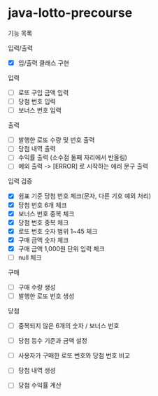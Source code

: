 # java-lotto-precourse

기능 목록

입력/출력
- [X] 입/출력 클래스 구현

입력
- [ ] 로또 구입 금액 입력
- [ ] 당첨 번호 입력
- [ ] 보너스 번호 입력

출력
- [ ] 발행한 로또 수량 및 번호 출력
- [ ] 당첨 내역 출력
- [ ] 수익률 출력 (소수점 둘째 자리에서 반올림)
- [ ] 예외 출력 -> [ERROR] 로 시작하는 에러 문구 출력

입력 검증
- [X] 쉼표 기준 당첨 번호 체크(문자, 다른 기호 예외 처리)
- [X] 당첨 번호 6개 체크
- [X] 보너스 번호 중복 체크
- [X] 당첨 번호 중복 체크
- [X] 로또 번호 숫자 범위 1~45 체크
- [X] 구매 금액 숫자 체크
- [X] 구매 금액 1,000원 단위 입력 체크
- [ ] null 체크

구매
- [ ] 구매 수량 생성
- [ ] 발행한 로또 번호 생성

당첨
- [ ] 중복되지 않은 6개의 숫자 / 보너스 번호
- [ ] 당첨 등수 기준과 금액 설정
- [ ] 사용자가 구매한 로또 번호와 당첨 번호 비교
- [ ] 당첨 내역 생성
- [ ] 당첨 수익률 계산



